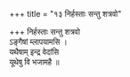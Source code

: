 +++
title = "१३ निर्हस्ताः सन्तु शत्रवो"

+++
निर्हस्ताः सन्तु शत्रवो  
ऽङ्गैषां म्लापयामसि ।  
यथैषाम् इन्द्र वेदांसि  
यूथेषु वि भजामहै ॥